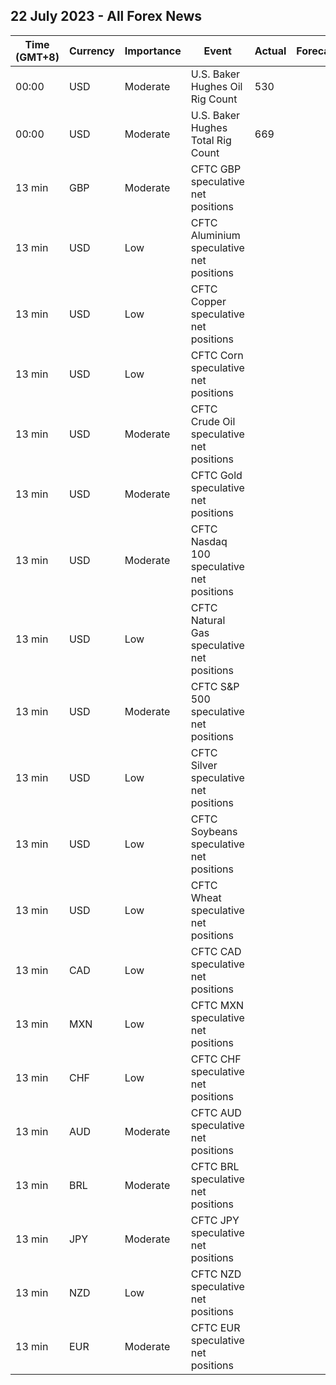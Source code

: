 ## 22 July 2023 - All Forex News

| Time (GMT+8) | Currency | Importance | Event | Actual | Forecast | Previous |
|------|----------|------------|-------|--------|----------|----------|
| 00:00 | USD | Moderate | U.S. Baker Hughes Oil Rig Count | 530 |  | 537 |
| 00:00 | USD | Moderate | U.S. Baker Hughes Total Rig Count | 669 |  | 675 |
| 13 min | GBP | Moderate | CFTC GBP speculative net positions |  |  | 58.1K |
| 13 min | USD | Low | CFTC Aluminium speculative net positions |  |  | 6.2K |
| 13 min | USD | Low | CFTC Copper speculative net positions |  |  | -11.2K |
| 13 min | USD | Low | CFTC Corn speculative net positions |  |  | 7.8K |
| 13 min | USD | Moderate | CFTC Crude Oil speculative net positions |  |  | 173.4K |
| 13 min | USD | Moderate | CFTC Gold speculative net positions |  |  | 165.8K |
| 13 min | USD | Moderate | CFTC Nasdaq 100 speculative net positions |  |  | 10.9K |
| 13 min | USD | Low | CFTC Natural Gas speculative net positions |  |  | -86.8K |
| 13 min | USD | Moderate | CFTC S&P 500 speculative net positions |  |  | -209.0K |
| 13 min | USD | Low | CFTC Silver speculative net positions |  |  | 20.3K |
| 13 min | USD | Low | CFTC Soybeans speculative net positions |  |  | 90.9K |
| 13 min | USD | Low | CFTC Wheat speculative net positions |  |  | -40.4K |
| 13 min | CAD | Low | CFTC CAD speculative net positions |  |  | 4.4K |
| 13 min | MXN | Low | CFTC MXN speculative net positions |  |  | 96.2K |
| 13 min | CHF | Low | CFTC CHF speculative net positions |  |  | -7.9K |
| 13 min | AUD | Moderate | CFTC AUD speculative net positions |  |  | -45.1K |
| 13 min | BRL | Moderate | CFTC BRL speculative net positions |  |  | 33.2K |
| 13 min | JPY | Moderate | CFTC JPY speculative net positions |  |  | -117.2K |
| 13 min | NZD | Low | CFTC NZD speculative net positions |  |  | -1.3K |
| 13 min | EUR | Moderate | CFTC EUR speculative net positions |  |  | 140.2K |
